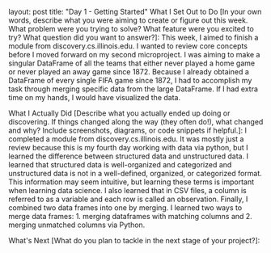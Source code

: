 layout: post title: "Day 1 - Getting Started" 
What I Set Out to Do 
[In your own words, describe what you were aiming to create or figure out this week. What problem were you trying to solve? What feature were you excited to try? What question did you want to answer?]:
  This week, I aimed to finish a module from discovery.cs.illinois.edu. I wanted to review core concepts before I moved forward on my second microproject. I was aiming to make a singular DataFrame of all the teams that either never played a home game or never played an away game since 1872. Because I already obtained a DataFrame of every single FIFA game since 1872, I had to accomplish my task through merging specific data from the large DataFrame. If I had extra time on my hands, I would have visualized the data.

What I Actually Did [Describe what you actually ended up doing or discovering. If things changed along the way (they often do!), what changed and why? Include screenshots, diagrams, or code snippets if helpful.]: 
  I completed a module from discovery.cs.illinois.edu. It was mostly just a review because this is my fourth day working with data via python, but I learned the difference between structured data and unstructured data. I learned that structured data is well-organized and categorized and unstructured data is not in a well-defined, organized, or categorized format. This information may seem intuitive, but learning these terms is important when learning data science. I also learned that in CSV files, a column is referred to as a variable and each row is called an observation. Finally, I combined two data frames into one by merging. I learned two ways to merge data frames: 1. merging dataframes with matching columns and 2. merging unmatched columns via Python.



What's Next [What do you plan to tackle in the next stage of your project?]:
